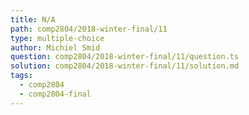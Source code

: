 ```yaml
---
title: N/A
path: comp2804/2018-winter-final/11
type: multiple-choice
author: Michiel Smid
question: comp2804/2018-winter-final/11/question.ts
solution: comp2804/2018-winter-final/11/solution.md
tags:
  - comp2804
  - comp2804-final
---
```

